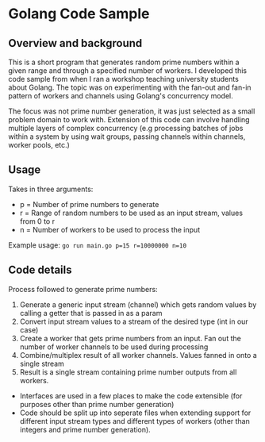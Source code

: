# Golang Code Sample

## Overview and background

This is a short program that generates random prime numbers within a given range and through a specified number of workers. I developed this code sample from when I ran a workshop teaching university students about Golang. The topic was on experimenting with the fan-out and fan-in pattern of workers and channels using Golang's concurrency model.

The focus was not prime number generation, it was just selected as a small problem domain to work with. Extension of this code can involve handling multiple layers of complex concurrency (e.g processing batches of jobs within a system by using wait groups, passing channels within channels, worker pools, etc.)

## Usage

Takes in three arguments:
- p = Number of prime numbers to generate
- r = Range of random numbers to be used as an input stream, values from 0 to r
- n = Number of workers to be used to process the input  

Example usage:
`go run main.go p=15 r=10000000 n=10`

## Code details

Process followed to generate prime numbers:
1. Generate a generic input stream (channel) which gets random values by calling a getter that is passed in as a param
2. Convert input stream values to a stream of the desired type (int in our case)
3. Create a worker that gets prime numbers from an input. Fan out the number of worker channels to be used during processing
4. Combine/multiplex result of all worker channels. Values fanned in onto a single stream
5. Result is a single stream containing prime number outputs from all workers.

- Interfaces are used in a few places to make the code extensible (for purposes other than prime number generation)
- Code should be split up into seperate files when extending support for different input stream types and different types of workers (other than integers and prime number generation).  

```